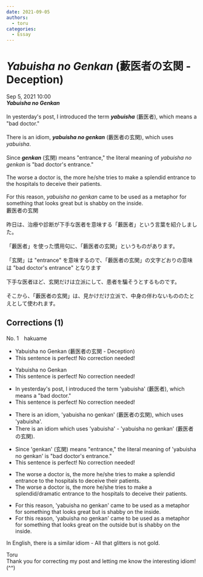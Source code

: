 ```yaml
---
date: 2021-09-05
authors:
  - toru
categories:
  - Essay
---
```


<h1 id="subject_show"><strong><em>Yabuisha no Genkan</strong></em> (藪医者の玄関 - Deception)</h1>
<div class="date">Sep 5, 2021 10:00</div>
<div id="post"><div id="body_show_ori">
<strong><em>Yabuisha no Genkan</strong></em><br/><br/>In yesterday's post, I introduced the term <strong><em>yabuisha</em></strong> (藪医者), which means a "bad doctor."<br/><br/>There is an idiom, <strong><em>yabuisha no genkan</em></strong> (藪医者の玄関), which uses <em>yabuisha</em>.<br/><br/>Since <strong><em>genkan</em></strong> (玄関) means "entrance," the literal meaning of <em>yabuisha no genkan</em> is "bad doctor's entrance."<br/><br/>The worse a doctor is, the more he/she tries to make a splendid entrance to the hospitals to deceive their patients.<br/><br/>For this reason, <em>yabuisha no genkan</em> came to be used as a metaphor for something that looks great but is shabby on the inside.
</div></div>

<!-- more -->

<div id="post_ja"><div id="body_show_mo">
藪医者の玄関<br/><br/>昨日は、治療や診断が下手な医者を意味する「藪医者」という言葉を紹介しました。<br/><br/>「藪医者」を使った慣用句に、「藪医者の玄関」というものがあります。<br/><br/>「玄関」は "entrance" を意味するので、「藪医者の玄関」の文字どおりの意味は "bad doctor's entrance" となります<br/><br/>下手な医者ほど、玄関だけは立派にして、患者を騙そうとするものです。<br/><br/>そこから、「藪医者の玄関」は、見かけだけ立派で、中身の伴わないもののたとえとして使われます。
</div></div>

## Corrections (1)
<div id="block"><div class="first_name"> No. 1　<span class="just_name">hakuame</span></div><div id="block2">
<ul class="correction_field">
<li class="incorrect">Yabuisha no Genkan (藪医者の玄関 - Deception)</li>
<li class="corrected perfect">This sentence is perfect! No correction needed!</li>
</ul>
<ul class="correction_field">
<li class="incorrect">Yabuisha no Genkan</li>
<li class="corrected perfect">This sentence is perfect! No correction needed!</li>
</ul>
<ul class="correction_field">
<li class="incorrect">In yesterday's post, I introduced the term 'yabuisha' (藪医者), which means a "bad doctor."</li>
<li class="corrected perfect">This sentence is perfect! No correction needed!</li>
</ul>
<ul class="correction_field">
<li class="incorrect">There is an idiom, 'yabuisha no genkan' (藪医者の玄関), which uses 'yabuisha'.</li>
<li class="corrected correct">
There is an idiom which uses 'yabuisha' - 'yabuisha no genkan' (藪医者の玄関).
</li>
</ul>
<ul class="correction_field">
<li class="incorrect">Since 'genkan' (玄関) means "entrance," the literal meaning of 'yabuisha no genkan' is "bad doctor's entrance."</li>
<li class="corrected perfect">This sentence is perfect! No correction needed!</li>
</ul>
<ul class="correction_field">
<li class="incorrect">The worse a doctor is, the more he/she tries to make a splendid entrance to the hospitals to deceive their patients.</li>
<li class="corrected correct">
The worse a doctor is, the more he/she tries to make a splendid/dramatic entrance to the hospitals to deceive their patients.
</li>
</ul>
<ul class="correction_field">
<li class="incorrect">For this reason, 'yabuisha no genkan' came to be used as a metaphor for something that looks great but is shabby on the inside.</li>
<li class="corrected correct">
For this reason, 'yabuisha no genkan' came to be used as a metaphor for something that looks great on the outside but is shabby on the inside.
</li>
</ul>
<p class="comment_small">
 In English, there is a similar idiom - All that glitters is not gold.
</p>

</div><div class="name"><span class="just_name">Toru</span><br>
Thank you for correcting my post and letting me know the interesting idiom! (^^)
</div>
</div>
